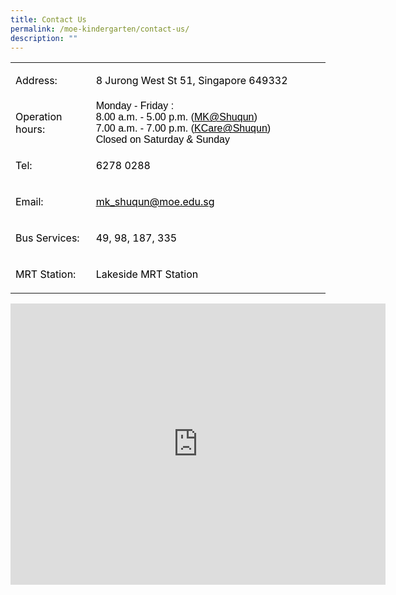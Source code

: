 ```yaml
---
title: Contact Us
permalink: /moe-kindergarten/contact-us/
description: ""
---
```

<table width="539">
<tbody>
<tr>
<td width="122">
<p><span style="color: #000000;">Address:</span></p>
</td>
<td width="401">
<p><span style="color: #000000;">8 Jurong West St 51, Singapore 649332</span></p>
</td>
</tr>
<tr>
<td width="122">
<p><span style="color: #000000;">Operation hours:</span></p>
</td>
<td width="401">
<p style="margin: 0cm;"><span style="font-family: Arial, sans-serif; color: #000000;">Monday - Friday :</span></p>
<p style="margin: 0cm;"><span style="font-family: Arial, sans-serif; color: #000000;">8.00 a.m. - 5.00 p.m. (<a style="color: #000000;" href="mailto:MK@Shuqun">MK@Shuqun</a>)</span></p>
<p style="margin: 0cm;"><span style="font-family: Arial, sans-serif; color: #000000;">7.00 a.m. - 7.00 p.m. (<a style="color: #000000;" href="mailto:KCare@Shuqun">KCare@Shuqun</a>)</span></p>
<p style="margin: 0cm;"><span style="font-family: Arial, sans-serif; color: #000000;">Closed on Saturday &amp; Sunday</span></p>
</td>
</tr>
<tr>
<td width="122">
<p><span style="color: #000000;">Tel:</span></p>
</td>
<td width="401">
<p><span style="color: #000000;">6278 0288</span></p>
</td>
</tr>
<tr>
<td width="122">
<p><span style="color: #000000;">Email:</span></p>
</td>
<td width="401">
<p><span style="color: #000000;"><a style="color: #000000;" href="mailto:mk_shuqun@moe.edu.sg">mk_shuqun@moe.edu.sg</a></span></p>
</td>
</tr>
<tr>
<td width="122">
<p><span style="color: #000000;">Bus Services:</span></p>
</td>
<td width="401">
<p><span style="color: #000000;">49, 98, 187, 335</span></p>
</td>
</tr>
<tr>
<td width="122">
<p><span style="color: #000000;">MRT Station:</span></p>
</td>
<td width="401">
<p><span style="color: #000000;">Lakeside MRT Station</span></p>
</td>
</tr>
</tbody>
</table>
<p><iframe style="border: 0;" src="https://www.google.com/maps/embed?pb=!1m18!1m12!1m3!1d3988.7148809230366!2d103.71936301525588!3d1.34755136195697!2m3!1f0!2f0!3f0!3m2!1i1024!2i768!4f13.1!3m3!1m2!1s0x31da0fdd96a6a9ab%3A0x6525a38552c59d25!2sShuqun%20Primary%20School!5e0!3m2!1sen!2sus!4v1678015971848!5m2!1sen!2sus" width="600" height="450" allowfullscreen="allowfullscreen"></iframe></p>